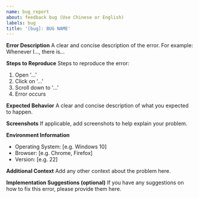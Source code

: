```yaml
---
name: bug_report
about: feedback bug (Use Chinese or English)
labels: bug
title: '[bug]: BUG NAME'
---
```


**Error Description**
A clear and concise description of the error. For example: Whenever I..., there is...

**Steps to Reproduce**
Steps to reproduce the error:

1. Open '...'
2. Click on '...'
3. Scroll down to '...'
4. Error occurs

**Expected Behavior**
A clear and concise description of what you expected to happen.

**Screenshots**
If applicable, add screenshots to help explain your problem.

**Environment Information**

- Operating System: [e.g. Windows 10]
- Browser: [e.g. Chrome, Firefox]
- Version: [e.g. 22]

**Additional Context**
Add any other context about the problem here.

**Implementation Suggestions (optional)**
If you have any suggestions on how to fix this error, please provide them here.
